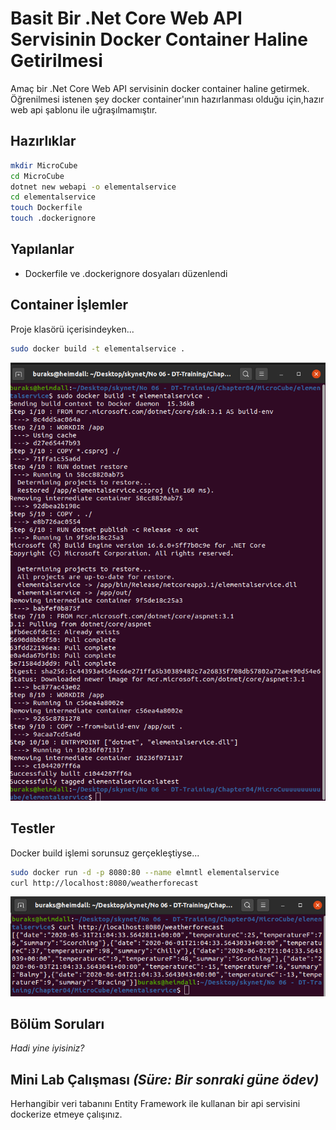 # Basit Bir .Net Core Web API Servisinin Docker Container Haline Getirilmesi

Amaç bir .Net Core Web API servisinin docker container haline getirmek. Öğrenilmesi istenen şey docker container'ının hazırlanması olduğu için,hazır web api şablonu ile uğraşılmamıştır.

## Hazırlıklar

```bash
mkdir MicroCube
cd MicroCube
dotnet new webapi -o elementalservice
cd elementalservice
touch Dockerfile
touch .dockerignore
```
## Yapılanlar

- Dockerfile ve .dockerignore dosyaları düzenlendi

## Container İşlemler

Proje klasörü içerisindeyken...

```bash
sudo docker build -t elementalservice .
```

![Screenshot_1.png](./assets/Screenshot_1.png)

## Testler

Docker build işlemi sorunsuz gerçekleştiyse...

```bash
sudo docker run -d -p 8080:80 --name elmntl elementalservice
curl http://localhost:8080/weatherforecast
```

![Screenshot_2.png](./assets/Screenshot_2.png)

## Bölüm Soruları

_Hadi yine iyisiniz?_

## Mini Lab Çalışması _(Süre: Bir sonraki güne ödev)_

Herhangibir veri tabanını Entity Framework ile kullanan bir api servisini dockerize etmeye çalışınız.
